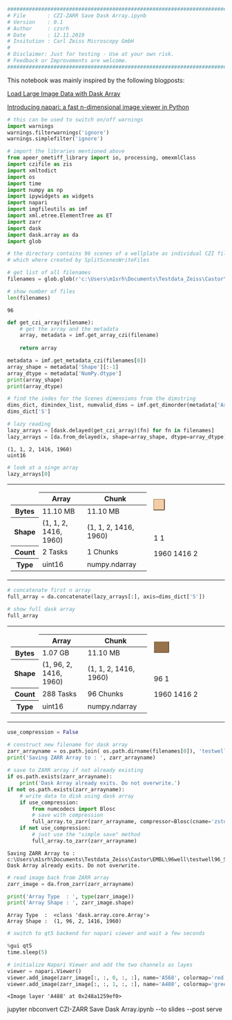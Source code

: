 ```python
########################################################################
# File       : CZI-ZARR Save Dask Array.ipynb
# Version    : 0.1
# Author     : czsrh
# Date       : 12.11.2019
# Insitution : Carl Zeiss Microscopy GmbH
#
# Disclaimer: Just for testing - Use at your own risk.
# Feedback or Improvements are welcome.
########################################################################
```

This notebook was mainly inspired by the following blogposts:

[Load Large Image Data with Dask Array](https://blog.dask.org/2019/06/20/load-image-data)

[Introducing napari: a fast n-dimensional image viewer in Python](https://ilovesymposia.com/2019/10/24/introducing-napari-a-fast-n-dimensional-image-viewer-in-python)


```python
# this can be used to switch on/off warnings
import warnings
warnings.filterwarnings('ignore')
warnings.simplefilter('ignore')

# import the libraries mentioned above
from apeer_ometiff_library import io, processing, omexmlClass
import czifile as zis
import xmltodict
import os
import time
import numpy as np
import ipywidgets as widgets
import napari
import imgfileutils as imf
import xml.etree.ElementTree as ET
import zarr
import dask
import dask.array as da
import glob
```


```python
# the directory contains 96 scenes of a wellplate as individual CZI files
# which where created by SplitScenesWriteFiles

# get list of all filenames
filenames = glob.glob(r'c:\Users\m1srh\Documents\Testdata_Zeiss\Castor\EMBL\96well\testwell96_Single_CZI\*.czi')

# show number of files
len(filenames)
```




    96




```python
def get_czi_array(filename):
    # get the array and the metadata
    array, metadata = imf.get_array_czi(filename)
    
    return array

metadata = imf.get_metadata_czi(filenames[0])
array_shape = metadata['Shape'][:-1]
array_dtype = metadata['NumPy.dtype']
print(array_shape)
print(array_dtype)

# find the indes for the Scenes dimensions from the dimstring
dims_dict, dimindex_list, numvalid_dims = imf.get_dimorder(metadata['Axes'])
dims_dict['S']

# lazy reading
lazy_arrays = [dask.delayed(get_czi_array)(fn) for fn in filenames]
lazy_arrays = [da.from_delayed(x, shape=array_shape, dtype=array_dtype) for x in lazy_arrays]
```

    (1, 1, 2, 1416, 1960)
    uint16
    


```python
# look at a singe array
lazy_arrays[0]
```




<table>
<tr>
<td>
<table>
  <thead>
    <tr><td> </td><th> Array </th><th> Chunk </th></tr>
  </thead>
  <tbody>
    <tr><th> Bytes </th><td> 11.10 MB </td> <td> 11.10 MB </td></tr>
    <tr><th> Shape </th><td> (1, 1, 2, 1416, 1960) </td> <td> (1, 1, 2, 1416, 1960) </td></tr>
    <tr><th> Count </th><td> 2 Tasks </td><td> 1 Chunks </td></tr>
    <tr><th> Type </th><td> uint16 </td><td> numpy.ndarray </td></tr>
  </tbody>
</table>
</td>
<td>
<svg width="374" height="151" style="stroke:rgb(0,0,0);stroke-width:1" >

  <!-- Horizontal lines -->
  <line x1="0" y1="0" x2="25" y2="0" style="stroke-width:2" />
  <line x1="0" y1="25" x2="25" y2="25" style="stroke-width:2" />

  <!-- Vertical lines -->
  <line x1="0" y1="0" x2="0" y2="25" style="stroke-width:2" />
  <line x1="25" y1="0" x2="25" y2="25" style="stroke-width:2" />

  <!-- Colored Rectangle -->
  <polygon points="0.000000,0.000000 25.412617,0.000000 25.412617,25.412617 0.000000,25.412617" style="fill:#ECB172A0;stroke-width:0"/>

  <!-- Text -->
  <text x="12.706308" y="45.412617" font-size="1.0rem" font-weight="100" text-anchor="middle" >1</text>
  <text x="45.412617" y="12.706308" font-size="1.0rem" font-weight="100" text-anchor="middle" transform="rotate(0,45.412617,12.706308)">1</text>


  <!-- Horizontal lines -->
  <line x1="95" y1="0" x2="109" y2="14" style="stroke-width:2" />
  <line x1="95" y1="86" x2="109" y2="101" style="stroke-width:2" />

  <!-- Vertical lines -->
  <line x1="95" y1="0" x2="95" y2="86" style="stroke-width:2" />
  <line x1="109" y1="14" x2="109" y2="101" style="stroke-width:2" />

  <!-- Colored Rectangle -->
  <polygon points="95.000000,0.000000 109.948598,14.948598 109.948598,101.642476 95.000000,86.693878" style="fill:#ECB172A0;stroke-width:0"/>

  <!-- Horizontal lines -->
  <line x1="95" y1="0" x2="215" y2="0" style="stroke-width:2" />
  <line x1="109" y1="14" x2="229" y2="14" style="stroke-width:2" />

  <!-- Vertical lines -->
  <line x1="95" y1="0" x2="109" y2="14" style="stroke-width:2" />
  <line x1="215" y1="0" x2="229" y2="14" style="stroke-width:2" />

  <!-- Colored Rectangle -->
  <polygon points="95.000000,0.000000 215.000000,0.000000 229.948598,14.948598 109.948598,14.948598" style="fill:#ECB172A0;stroke-width:0"/>

  <!-- Horizontal lines -->
  <line x1="109" y1="14" x2="229" y2="14" style="stroke-width:2" />
  <line x1="109" y1="101" x2="229" y2="101" style="stroke-width:2" />

  <!-- Vertical lines -->
  <line x1="109" y1="14" x2="109" y2="101" style="stroke-width:2" />
  <line x1="229" y1="14" x2="229" y2="101" style="stroke-width:2" />

  <!-- Colored Rectangle -->
  <polygon points="109.948598,14.948598 229.948598,14.948598 229.948598,101.642476 109.948598,101.642476" style="fill:#ECB172A0;stroke-width:0"/>

  <!-- Text -->
  <text x="169.948598" y="121.642476" font-size="1.0rem" font-weight="100" text-anchor="middle" >1960</text>
  <text x="249.948598" y="58.295537" font-size="1.0rem" font-weight="100" text-anchor="middle" transform="rotate(-90,249.948598,58.295537)">1416</text>
  <text x="92.474299" y="114.168177" font-size="1.0rem" font-weight="100" text-anchor="middle" transform="rotate(45,92.474299,114.168177)">2</text>
</svg>
</td>
</tr>
</table>




```python
# concatenate first n array
full_array = da.concatenate(lazy_arrays[:], axis=dims_dict['S'])
```


```python
# show full dask array
full_array
```




<table>
<tr>
<td>
<table>
  <thead>
    <tr><td> </td><th> Array </th><th> Chunk </th></tr>
  </thead>
  <tbody>
    <tr><th> Bytes </th><td> 1.07 GB </td> <td> 11.10 MB </td></tr>
    <tr><th> Shape </th><td> (1, 96, 2, 1416, 1960) </td> <td> (1, 1, 2, 1416, 1960) </td></tr>
    <tr><th> Count </th><td> 288 Tasks </td><td> 96 Chunks </td></tr>
    <tr><th> Type </th><td> uint16 </td><td> numpy.ndarray </td></tr>
  </tbody>
</table>
</td>
<td>
<svg width="392" height="151" style="stroke:rgb(0,0,0);stroke-width:1" >

  <!-- Horizontal lines -->
  <line x1="0" y1="0" x2="34" y2="0" style="stroke-width:2" />
  <line x1="0" y1="25" x2="34" y2="25" style="stroke-width:2" />

  <!-- Vertical lines -->
  <line x1="0" y1="0" x2="0" y2="25" style="stroke-width:2" />
  <line x1="0" y1="0" x2="0" y2="25" />
  <line x1="0" y1="0" x2="0" y2="25" />
  <line x1="1" y1="0" x2="1" y2="25" />
  <line x1="1" y1="0" x2="1" y2="25" />
  <line x1="1" y1="0" x2="1" y2="25" />
  <line x1="2" y1="0" x2="2" y2="25" />
  <line x1="2" y1="0" x2="2" y2="25" />
  <line x1="2" y1="0" x2="2" y2="25" />
  <line x1="3" y1="0" x2="3" y2="25" />
  <line x1="3" y1="0" x2="3" y2="25" />
  <line x1="3" y1="0" x2="3" y2="25" />
  <line x1="4" y1="0" x2="4" y2="25" />
  <line x1="4" y1="0" x2="4" y2="25" />
  <line x1="5" y1="0" x2="5" y2="25" />
  <line x1="5" y1="0" x2="5" y2="25" />
  <line x1="5" y1="0" x2="5" y2="25" />
  <line x1="6" y1="0" x2="6" y2="25" />
  <line x1="6" y1="0" x2="6" y2="25" />
  <line x1="6" y1="0" x2="6" y2="25" />
  <line x1="7" y1="0" x2="7" y2="25" />
  <line x1="7" y1="0" x2="7" y2="25" />
  <line x1="7" y1="0" x2="7" y2="25" />
  <line x1="8" y1="0" x2="8" y2="25" />
  <line x1="8" y1="0" x2="8" y2="25" />
  <line x1="8" y1="0" x2="8" y2="25" />
  <line x1="9" y1="0" x2="9" y2="25" />
  <line x1="9" y1="0" x2="9" y2="25" />
  <line x1="10" y1="0" x2="10" y2="25" />
  <line x1="10" y1="0" x2="10" y2="25" />
  <line x1="10" y1="0" x2="10" y2="25" />
  <line x1="11" y1="0" x2="11" y2="25" />
  <line x1="11" y1="0" x2="11" y2="25" />
  <line x1="11" y1="0" x2="11" y2="25" />
  <line x1="12" y1="0" x2="12" y2="25" />
  <line x1="12" y1="0" x2="12" y2="25" />
  <line x1="12" y1="0" x2="12" y2="25" />
  <line x1="13" y1="0" x2="13" y2="25" />
  <line x1="13" y1="0" x2="13" y2="25" />
  <line x1="13" y1="0" x2="13" y2="25" />
  <line x1="14" y1="0" x2="14" y2="25" />
  <line x1="14" y1="0" x2="14" y2="25" />
  <line x1="15" y1="0" x2="15" y2="25" />
  <line x1="15" y1="0" x2="15" y2="25" />
  <line x1="15" y1="0" x2="15" y2="25" />
  <line x1="16" y1="0" x2="16" y2="25" />
  <line x1="16" y1="0" x2="16" y2="25" />
  <line x1="16" y1="0" x2="16" y2="25" />
  <line x1="17" y1="0" x2="17" y2="25" />
  <line x1="17" y1="0" x2="17" y2="25" />
  <line x1="17" y1="0" x2="17" y2="25" />
  <line x1="18" y1="0" x2="18" y2="25" />
  <line x1="18" y1="0" x2="18" y2="25" />
  <line x1="18" y1="0" x2="18" y2="25" />
  <line x1="19" y1="0" x2="19" y2="25" />
  <line x1="19" y1="0" x2="19" y2="25" />
  <line x1="20" y1="0" x2="20" y2="25" />
  <line x1="20" y1="0" x2="20" y2="25" />
  <line x1="20" y1="0" x2="20" y2="25" />
  <line x1="21" y1="0" x2="21" y2="25" />
  <line x1="21" y1="0" x2="21" y2="25" />
  <line x1="21" y1="0" x2="21" y2="25" />
  <line x1="22" y1="0" x2="22" y2="25" />
  <line x1="22" y1="0" x2="22" y2="25" />
  <line x1="22" y1="0" x2="22" y2="25" />
  <line x1="23" y1="0" x2="23" y2="25" />
  <line x1="23" y1="0" x2="23" y2="25" />
  <line x1="23" y1="0" x2="23" y2="25" />
  <line x1="24" y1="0" x2="24" y2="25" />
  <line x1="24" y1="0" x2="24" y2="25" />
  <line x1="25" y1="0" x2="25" y2="25" />
  <line x1="25" y1="0" x2="25" y2="25" />
  <line x1="25" y1="0" x2="25" y2="25" />
  <line x1="26" y1="0" x2="26" y2="25" />
  <line x1="26" y1="0" x2="26" y2="25" />
  <line x1="26" y1="0" x2="26" y2="25" />
  <line x1="27" y1="0" x2="27" y2="25" />
  <line x1="27" y1="0" x2="27" y2="25" />
  <line x1="27" y1="0" x2="27" y2="25" />
  <line x1="28" y1="0" x2="28" y2="25" />
  <line x1="28" y1="0" x2="28" y2="25" />
  <line x1="29" y1="0" x2="29" y2="25" />
  <line x1="29" y1="0" x2="29" y2="25" />
  <line x1="29" y1="0" x2="29" y2="25" />
  <line x1="30" y1="0" x2="30" y2="25" />
  <line x1="30" y1="0" x2="30" y2="25" />
  <line x1="30" y1="0" x2="30" y2="25" />
  <line x1="31" y1="0" x2="31" y2="25" />
  <line x1="31" y1="0" x2="31" y2="25" />
  <line x1="31" y1="0" x2="31" y2="25" />
  <line x1="32" y1="0" x2="32" y2="25" />
  <line x1="32" y1="0" x2="32" y2="25" />
  <line x1="32" y1="0" x2="32" y2="25" />
  <line x1="33" y1="0" x2="33" y2="25" />
  <line x1="33" y1="0" x2="33" y2="25" />
  <line x1="34" y1="0" x2="34" y2="25" />
  <line x1="34" y1="0" x2="34" y2="25" style="stroke-width:2" />

  <!-- Colored Rectangle -->
  <polygon points="0.000000,0.000000 34.374730,0.000000 34.374730,25.412617 0.000000,25.412617" style="fill:#ECB172A0;stroke-width:0"/>

  <!-- Text -->
  <text x="17.187365" y="45.412617" font-size="1.0rem" font-weight="100" text-anchor="middle" >96</text>
  <text x="54.374730" y="12.706308" font-size="1.0rem" font-weight="100" text-anchor="middle" transform="rotate(0,54.374730,12.706308)">1</text>


  <!-- Horizontal lines -->
  <line x1="104" y1="0" x2="118" y2="14" style="stroke-width:2" />
  <line x1="104" y1="86" x2="118" y2="101" style="stroke-width:2" />

  <!-- Vertical lines -->
  <line x1="104" y1="0" x2="104" y2="86" style="stroke-width:2" />
  <line x1="118" y1="14" x2="118" y2="101" style="stroke-width:2" />

  <!-- Colored Rectangle -->
  <polygon points="104.000000,0.000000 118.948598,14.948598 118.948598,101.642476 104.000000,86.693878" style="fill:#ECB172A0;stroke-width:0"/>

  <!-- Horizontal lines -->
  <line x1="104" y1="0" x2="224" y2="0" style="stroke-width:2" />
  <line x1="118" y1="14" x2="238" y2="14" style="stroke-width:2" />

  <!-- Vertical lines -->
  <line x1="104" y1="0" x2="118" y2="14" style="stroke-width:2" />
  <line x1="224" y1="0" x2="238" y2="14" style="stroke-width:2" />

  <!-- Colored Rectangle -->
  <polygon points="104.000000,0.000000 224.000000,0.000000 238.948598,14.948598 118.948598,14.948598" style="fill:#ECB172A0;stroke-width:0"/>

  <!-- Horizontal lines -->
  <line x1="118" y1="14" x2="238" y2="14" style="stroke-width:2" />
  <line x1="118" y1="101" x2="238" y2="101" style="stroke-width:2" />

  <!-- Vertical lines -->
  <line x1="118" y1="14" x2="118" y2="101" style="stroke-width:2" />
  <line x1="238" y1="14" x2="238" y2="101" style="stroke-width:2" />

  <!-- Colored Rectangle -->
  <polygon points="118.948598,14.948598 238.948598,14.948598 238.948598,101.642476 118.948598,101.642476" style="fill:#ECB172A0;stroke-width:0"/>

  <!-- Text -->
  <text x="178.948598" y="121.642476" font-size="1.0rem" font-weight="100" text-anchor="middle" >1960</text>
  <text x="258.948598" y="58.295537" font-size="1.0rem" font-weight="100" text-anchor="middle" transform="rotate(-90,258.948598,58.295537)">1416</text>
  <text x="101.474299" y="114.168177" font-size="1.0rem" font-weight="100" text-anchor="middle" transform="rotate(45,101.474299,114.168177)">2</text>
</svg>
</td>
</tr>
</table>




```python
use_compression = False

# construct new filename for dask array
zarr_arrayname = os.path.join( os.path.dirname(filenames[0]), 'testwell96.zarr')
print('Saving ZARR Array to : ', zarr_arrayname)
                                               
# save to ZARR array if not already existing
if os.path.exists(zarr_arrayname):
    print('Dask Array already exits. Do not overwrite.')
if not os.path.exists(zarr_arrayname):
    # write data to disk using dask array
    if use_compression:
        from numcodecs import Blosc
        # save with compression
        full_array.to_zarr(zarr_arrayname, compressor=Blosc(cname='zstd', clevel=3, shuffle=Blosc.BITSHUFFLE))
    if not use_compression:
        # just use the "simple save" method
        full_array.to_zarr(zarr_arrayname)
```

    Saving ZARR Array to :  c:\Users\m1srh\Documents\Testdata_Zeiss\Castor\EMBL\96well\testwell96_Single_CZI\testwell96.zarr
    Dask Array already exits. Do not overwrite.
    


```python
# read image back from ZARR array
zarr_image = da.from_zarr(zarr_arrayname)

print('Array Type  : ', type(zarr_image))
print('Array Shape : ', zarr_image.shape)
```

    Array Type  :  <class 'dask.array.core.Array'>
    Array Shape :  (1, 96, 2, 1416, 1960)
    


```python
# switch to qt5 backend for napari viewer and wait a few seconds

%gui qt5
time.sleep(5)
```


```python
# initialize Napari Viewer and add the two channels as layes
viewer = napari.Viewer()
viewer.add_image(zarr_image[:, :, 0, :, :], name='A568', colormap='red', blending='additive')
viewer.add_image(zarr_image[:, :, 1, :, :], name='A488', colormap='green', blending='additive')
```




    <Image layer 'A488' at 0x248a1259ef0>



jupyter nbconvert CZI-ZARR Save Dask Array.ipynb --to slides --post serve
